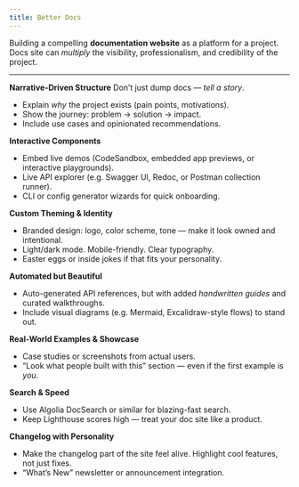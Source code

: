 ```yaml
---
title: Better Docs
---
```


Building a compelling **documentation website** as a platform for a project. Docs site can *multiply* the visibility, professionalism, and credibility of the project. 

---

**Narrative-Driven Structure**
   Don’t just dump docs — *tell a story*.

   * Explain *why* the project exists (pain points, motivations).
   * Show the journey: problem → solution → impact.
   * Include use cases and opinionated recommendations.

**Interactive Components**

   * Embed live demos (CodeSandbox, embedded app previews, or interactive playgrounds).
   * Live API explorer (e.g. Swagger UI, Redoc, or Postman collection runner).
   * CLI or config generator wizards for quick onboarding.

**Custom Theming & Identity**

   * Branded design: logo, color scheme, tone — make it look owned and intentional.
   * Light/dark mode. Mobile-friendly. Clear typography.
   * Easter eggs or inside jokes if that fits your personality.

**Automated but Beautiful**

   * Auto-generated API references, but with added *handwritten guides* and curated walkthroughs.
   * Include visual diagrams (e.g. Mermaid, Excalidraw-style flows) to stand out.

**Real-World Examples & Showcase**

   * Case studies or screenshots from actual users.
   * “Look what people built with this” section — even if the first example is *you*.

**Search & Speed**

   * Use Algolia DocSearch or similar for blazing-fast search.
   * Keep Lighthouse scores high — treat your doc site like a product.

**Changelog with Personality**

   * Make the changelog part of the site feel alive. Highlight cool features, not just fixes.
   * “What’s New” newsletter or announcement integration.
